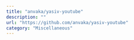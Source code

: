 ```yaml
---
title: "anvaka/yasiv-youtube"
description: ""
url: "https://github.com/anvaka/yasiv-youtube"
category: "Miscellaneous"
---
```

